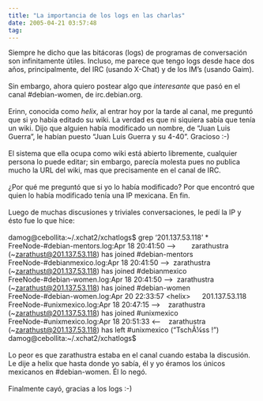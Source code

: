 ```yaml
---
title: "La importancia de los logs en las charlas"
date: 2005-04-21 03:57:48
tag: 
---
```

Siempre he dicho que las bitácoras (logs) de programas de conversación
son infinitamente útiles. Incluso, me parece que tengo logs desde hace
dos años, principalmente, del IRC (usando X-Chat) y de los IM&#8217;s (usando
Gaim).<br/><br/>
Sin embargo, ahora quiero postear algo que <em>interesante</em> que pasó en el canal #debian-women, de irc.debian.org.<br/><br/>
Erinn, conocida como <em>helix</em>, al entrar hoy por la tarde al canal,
me preguntó que si yo había editado su wiki. La verdad es que ni
siquiera sabía que tenía un wiki. Dijo que alguien había modificado un
nombre, de &#8220;Juan Luis Guerra&#8221;, le habían puesto &#8220;Juan Luis Guerra y su
4-40&#8221;. Gracioso :-)<br/><br/>
El sistema que ella ocupa como wiki está abierto libremente, cualquier
persona lo puede editar; sin embargo, parecía molesta pues no publica
mucho la URL del wiki, mas que precisamente en el canal de IRC.<br/><br/>
¿Por qué me preguntó que si yo lo había modificado? Por que encontró
que quien lo había modificado tenía una IP mexicana. En fin.<br/><br/>
Luego de muchas discusiones y triviales conversaciones, le pedí la IP y ésto fue lo que hice:<br/><br/>
damog@cebollita:~/.xchat2/xchatlogs$ grep &#8216;201&#46;137&#46;53&#46;118&#8217; *<br/>
FreeNode-#debian-mentors.log:Apr 18&#160;20:41:50
&#8212;&gt;        zarathustra
(~zarathust@201.137.53.118) has joined #debian-mentors<br/>
FreeNode-#debianmexico.log:Apr 18&#160;20:41:50 &#8212;&gt;  zarathustra (~zarathust@201.137.53.118) has joined #debianmexico<br/>
FreeNode-#debian-women.log:Apr 18&#160;20:41:50 &#8212;&gt;  zarathustra (~zarathust@201.137.53.118) has joined #debian-women<br/>
FreeNode-#debian-women.log:Apr 20&#160;22:33:57 &lt;helix&gt;      201.137.53.118<br/>
FreeNode-#unixmexico.log:Apr 18&#160;20:47:15 &#8212;&gt;    zarathustra (~zarathust@201.137.53.118) has joined #unixmexico<br/>
FreeNode-#unixmexico.log:Apr 18&#160;20:51:33 &lt;&#8212;   
zarathustra (~zarathust@201.137.53.118) has left #unixmexico (&#8220;TschÃ¼ss
!&#8221;)<br/>
damog@cebollita:~/.xchat2/xchatlogs$<br/><br/>
Lo peor es que zarathustra estaba en el canal cuando estaba la
discusión. Le dije a helix que hasta donde yo sabía, él y yo éramos los
únicos mexicanos en #debian-women. Él lo negó.<br/><br/>
Finalmente cayó, gracias a los logs :-)<br/><br/><br/>
